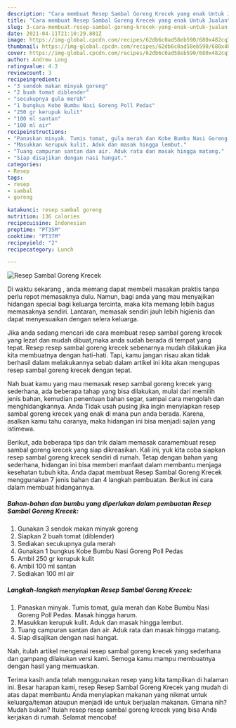 ```yaml
---
description: "Cara membuat Resep Sambal Goreng Krecek yang enak Untuk Jualan"
title: "Cara membuat Resep Sambal Goreng Krecek yang enak Untuk Jualan"
slug: 3-cara-membuat-resep-sambal-goreng-krecek-yang-enak-untuk-jualan
date: 2021-04-11T21:10:29.801Z
image: https://img-global.cpcdn.com/recipes/62db6c0ad58eb590/680x482cq70/resep-sambal-goreng-krecek-foto-resep-utama.jpg
thumbnail: https://img-global.cpcdn.com/recipes/62db6c0ad58eb590/680x482cq70/resep-sambal-goreng-krecek-foto-resep-utama.jpg
cover: https://img-global.cpcdn.com/recipes/62db6c0ad58eb590/680x482cq70/resep-sambal-goreng-krecek-foto-resep-utama.jpg
author: Andrew Long
ratingvalue: 4.3
reviewcount: 3
recipeingredient:
- "3 sendok makan minyak goreng"
- "2 buah tomat diblender"
- "secukupnya gula merah"
- "1 bungkus Kobe Bumbu Nasi Goreng Poll Pedas"
- "250 gr kerupuk kulit"
- "100 ml santan"
- "100 ml air"
recipeinstructions:
- "Panaskan minyak. Tumis tomat, gula merah dan Kobe Bumbu Nasi Goreng Poll Pedas. Masak hingga harum."
- "Masukkan kerupuk kulit. Aduk dan masak hingga lembut."
- "Tuang campuran santan dan air. Aduk rata dan masak hingga matang."
- "Siap disajikan dengan nasi hangat."
categories:
- Resep
tags:
- resep
- sambal
- goreng

katakunci: resep sambal goreng 
nutrition: 136 calories
recipecuisine: Indonesian
preptime: "PT35M"
cooktime: "PT37M"
recipeyield: "2"
recipecategory: Lunch

---
```



![Resep Sambal Goreng Krecek](https://img-global.cpcdn.com/recipes/62db6c0ad58eb590/680x482cq70/resep-sambal-goreng-krecek-foto-resep-utama.jpg)

Di waktu  sekarang , anda memang dapat membeli masakan praktis tanpa perlu repot memasaknya dulu. Namun, bagi anda yang mau menyajikan hidangan special bagi keluarga tercinta, maka kita memang lebih bagus memasaknya sendiri. Lantaran, memasak sendiri jauh lebih higienis dan dapat menyesuaikan dengan selera keluarga.

Jika anda sedang mencari ide cara membuat resep sambal goreng krecek yang lezat dan mudah dibuat,maka anda sudah berada di tempat yang tepat. Resep resep sambal goreng krecek  sebenarnya mudah dilakukan jika kita membuatnya dengan hati-hati. Tapi, kamu jangan risau akan tidak berhasil dalam melakukannya 
sebab dalam artikel ini kita akan mengupas resep sambal goreng krecek dengan tepat.  



Nah buat kamu yang mau memasak resep sambal goreng krecek yang sederhana, ada beberapa tahap yang bisa dilakukan, mulai dari memilih jenis bahan, kemudian penentuan bahan segar, sampai cara mengolah dan menghidangkannya. Anda Tidak usah pusing jika ingin menyiapkan resep sambal goreng krecek yang enak di mana pun anda berada. Karena, asalkan kamu  tahu caranya, maka hidangan ini bisa menjadi sajian yang istimewa.

Berikut, ada beberapa tips dan trik dalam memasak caramembuat resep sambal goreng krecek yang siap dikreasikan. Kali ini, yuk kita coba siapkan resep sambal goreng krecek sendiri di rumah. Tetap dengan bahan yang sederhana, hidangan ini bisa memberi manfaat dalam membantu menjaga kesehatan tubuh kita. Anda dapat membuat Resep Sambal Goreng Krecek menggunakan 7 jenis bahan dan 4 langkah pembuatan. Berikut ini cara dalam membuat hidangannya.

<!--inarticleads1-->

##### Bahan-bahan dan bumbu yang diperlukan dalam pembuatan Resep Sambal Goreng Krecek:

1. Gunakan 3 sendok makan minyak goreng
1. Siapkan 2 buah tomat (diblender)
1. Sediakan secukupnya gula merah
1. Gunakan 1 bungkus Kobe Bumbu Nasi Goreng Poll Pedas
1. Ambil 250 gr kerupuk kulit
1. Ambil 100 ml santan
1. Sediakan 100 ml air




<!--inarticleads2-->

##### Langkah-langkah menyiapkan Resep Sambal Goreng Krecek:

1. Panaskan minyak. Tumis tomat, gula merah dan Kobe Bumbu Nasi Goreng Poll Pedas. Masak hingga harum.
1. Masukkan kerupuk kulit. Aduk dan masak hingga lembut.
1. Tuang campuran santan dan air. Aduk rata dan masak hingga matang.
1. Siap disajikan dengan nasi hangat.




Nah, itulah artikel mengenai  resep sambal goreng krecek  yang sederhana dan gampang dilakukan versi kami. Semoga kamu mampu membuatnya dengan hasil yang memuaskan. 

Terima kasih anda telah menggunakan resep yang kita tampilkan di halaman ini. Besar harapan kami, resep  Resep Sambal Goreng Krecek yang mudah di atas dapat membantu Anda menyiapkan makanan yang nikmat untuk keluarga/teman ataupun menjadi ide untuk berjualan makanan. Gimana nih? Mudah bukan? Itulah resep resep sambal goreng krecek yang bisa Anda kerjakan di rumah. Selamat mencoba!

